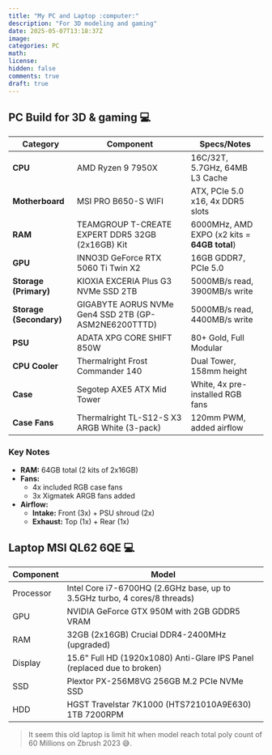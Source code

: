 ```yaml
---
title: "My PC and Laptop :computer:"
description: "For 3D modeling and gaming"
date: 2025-05-07T13:18:37Z
image: 
categories: PC
math: 
license: 
hidden: false
comments: true
draft: true
---
```


## PC Build for 3D & gaming :computer:

| Category                | Component                                            | Specs/Notes                                  |
|-------------------------|------------------------------------------------------|----------------------------------------------|
| **CPU**                 | AMD Ryzen 9 7950X                                    | 16C/32T, 5.7GHz, 64MB L3 Cache               |
| **Motherboard**         | MSI PRO B650-S WIFI                                  | ATX, PCIe 5.0 x16, 4x DDR5 slots             |
| **RAM**                 | TEAMGROUP T-CREATE EXPERT DDR5 32GB (2x16GB) Kit     | 6000MHz, AMD EXPO (x2 kits = **64GB total**) |
| **GPU**                 | INNO3D GeForce RTX 5060 Ti Twin X2                   | 16GB GDDR7, PCIe 5.0                         |
| **Storage (Primary)**   | KIOXIA EXCERIA Plus G3 NVMe SSD 2TB                  | 5000MB/s read, 3900MB/s write                |
| **Storage (Secondary)** | GIGABYTE AORUS NVMe Gen4 SSD 2TB (GP-ASM2NE6200TTTD) | 5000MB/s read, 4400MB/s write                |
| **PSU**                 | ADATA XPG CORE SHIFT 850W                            | 80+ Gold, Full Modular                       |
| **CPU Cooler**          | Thermalright Frost Commander 140                     | Dual Tower, 158mm height                     |
| **Case**                | Segotep AXE5 ATX Mid Tower                           | White, 4x pre-installed RGB fans             |
| **Case Fans**           | Thermalright TL-S12-S X3 ARGB White (3-pack)         | 120mm PWM, added airflow                     |

### Key Notes

- **RAM:** 64GB total (2 kits of 2x16GB)  
- **Fans:**
  - 4x included RGB case fans  
  - 3x Xigmatek ARGB fans added  
- **Airflow:**  
  - **Intake:** Front (3x) + PSU shroud (2x)  
  - **Exhaust:** Top (1x) + Rear (1x)

## Laptop MSI QL62 6QE :computer:

| Component | Model |
|-----------|-------|
| Processor | Intel Core i7-6700HQ (2.6GHz base, up to 3.5GHz turbo, 4 cores/8 threads) |
| GPU   | NVIDIA GeForce GTX 950M with 2GB GDDR5 VRAM |
| RAM | 32GB (2x16GB) Crucial DDR4-2400MHz (upgraded) |
| Display | 15.6" Full HD (1920x1080) Anti-Glare IPS Panel (replaced due to broken)|
| SSD | Plextor PX-256M8VG 256GB M.2 PCIe NVMe SSD |
| HDD | HGST Travelstar 7K1000 (HTS721010A9E630) 1TB 7200RPM |

> It seem this old laptop is limit hit when model reach total poly count of 60 Millions on Zbrush 2023 😅.
